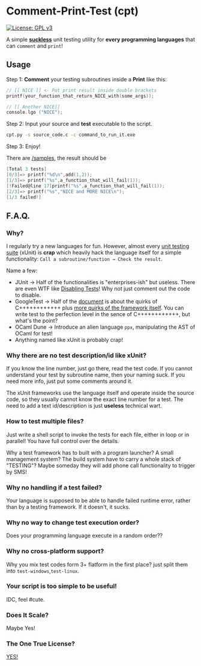 # Comment-Print-Test (cpt)

[![License: GPL v3](https://img.shields.io/badge/License-GPLv3-blue.svg)](https://www.gnu.org/licenses/gpl-3.0)

A simple __[suckless](https://suckless.org/philosophy/)__ unit testing utility for __every programming languages__ that can `comment` and `print`!

## Usage
Step 1: __Comment__ your testing subroutines inside a __Print__ like this:

```C
// [[ NICE ]] <- Put print result inside double brackets
printf(your_function_that_return_NICE_with(some_args));

// [[ Another NICE]]
console.lgo ("NICE");
```
Step 2: Input your source and __test__ executable to the script.

```bash
cpt.py -s source_code.c -c command_to_run_it.exe
```
Step 3: Enjoy!

There are [/samples](./samples), the result should be
```c
[Total 3 tests]
[0/3]=> printf("%d\n",add(1,2));
[1/3]=> printf("%s",a_function_that_will_fail(1));
[!Failed@line 17]printf("%s",a_function_that_will_fail(1));
[2/3]=> printf("%s","NICE and MORE NICE\n");
[1/3 failed!]
```

## F.A.Q.

### Why?

I regularly try a new languages for fun. However, almost every [unit testing suite](https://en.wikipedia.org/wiki/List_of_unit_testing_frameworks) (xUnit) is __crap__ which heavily hack the language itself for a simple functionality: `Call a subroutine/function → Check the result`.

Name a few:

* JUnit -> Half of the functionalities is "enterprises-ish" but useless. There are even WTF like [Disabling Tests](https://junit.org/junit5/docs/current/user-guide/#writing-tests-disabling)! Why not just comment out the code to disable.
* GoogleTest -> Half of the [document](https://google.github.io/googletest/) is about the quirks of C++++++++++++ plus [more quirks of the framework itself](https://chromium.googlesource.com/external/github.com/google/googletest/+/refs/tags/release-1.8.1/googletest/docs/faq.md). You can write test to the perfection level in the sence of C++++++++++++, but what's the point?
* OCaml Dune -> Introduce an alien language `ppx`, manipulating the AST of OCaml for test!
* Anything named like xUnit is probably crap!


### Why there are no test description/id like xUnit?

If you know the line number, just go there, read the test code. If you cannot understand your test by subroutine name, then your naming suck. If you need more info, just put some comments around it.

The xUnit frameworks use the language itself and operate inside the source code, so they usually cannot know the exact line number for a test. The need to add a text id/description is just __useless__ technical wart.



### How to test multiple files?

Just write a shell script to invoke the tests for each file, either in loop or in parallel! You have full control over the details.

Why a test framework has to built with a program launcher? A small management system? The build system have to carry a whole stack of "TESTING"? Maybe someday they will add phone call functionality to trigger by SMS!

### Why no handling if a test failed?

Your language is supposed to be able to handle failed runtime error, rather than by a testing framework. If it doesn't, it sucks.

### Why no way to change test execution order?

Does your programming language execute in a random order??

### Why no cross-platform support?

Why you mix test codes form 3+ flatform in the first place?  just split them into `test-windows`,`test-linux`.

### Your script is too simple to be useful!

IDC, feel #cute.

### Does It Scale?

Maybe Yes!

### The One True License?

[YES!](./LICENSE)